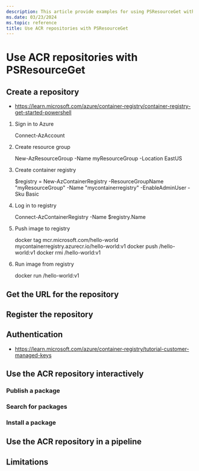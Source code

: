 ```yaml
---
description: This article provide examples for using PSResourceGet with Azure Container Registry (ACR) repositories.
ms.date: 03/23/2024
ms.topic: reference
title: Use ACR repositories with PSResourceGet
---
```


# Use ACR repositories with PSResourceGet

## Create a repository

- https://learn.microsoft.com/azure/container-registry/container-registry-get-started-powershell

1. Sign in to Azure

   Connect-AzAccount

1. Create resource group

   New-AzResourceGroup -Name myResourceGroup -Location EastUS

1. Create container registry

   $registry = New-AzContainerRegistry -ResourceGroupName "myResourceGroup" -Name "mycontainerregistry" -EnableAdminUser -Sku Basic

1. Log in to registry

   Connect-AzContainerRegistry -Name $registry.Name

1. Push image to registry

   docker tag mcr.microsoft.com/hello-world mycontainerregistry.azurecr.io/hello-world:v1
   docker push <login-server>/hello-world:v1
   docker rmi <login-server>/hello-world:v1

1. Run image from registry

   docker run <login-server>/hello-world:v1

## Get the URL for the repository

## Register the repository

## Authentication

- https://learn.microsoft.com/azure/container-registry/tutorial-customer-managed-keys

## Use the ACR repository interactively

### Publish a package

### Search for packages

### Install a package

## Use the ACR repository in a pipeline

## Limitations
